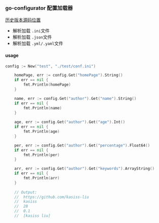 ### go-configurator 配置加载器
[历史版本源码位置](https://github.com/kasiss-liu/go-tools/tree/master/load-config)

- 解析加载 ```.ini```文件
- 解析加载 ```.json```文件
- 解析加载 ```.yml/.yaml```文件


#### usage
```go
config := New("test", "./test/conf.ini")

	homePage, err := config.Get("homePage").String()
	if err == nil {
		fmt.Println(homePage)
	} 

	name, err := config.Get("author").Get("name").String()
	if err == nil {
		fmt.Println(name)
    } 
    
	age, err := config.Get("author").Get("age").Int()
	if err == nil {
		fmt.Println(age)
	} 

	per, err := config.Get("author").Get("percentage").Float64()
	if err == nil {
		fmt.Println(per)
	}

	arr, err := config.Get("author").Get("keywords").ArrayString()
	if err == nil {
		fmt.Println(arr)
    } 
    
	// Output:
	//	https://github.com/kasiss-liu
	//	kasiss
	//	28
	//  0.1
	//	[kasiss liu]

```